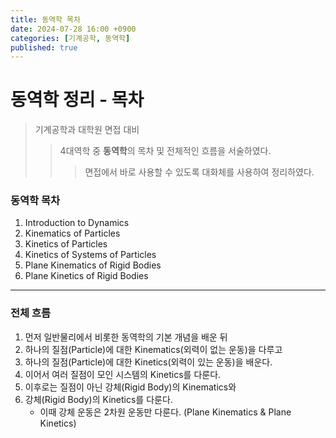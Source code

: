 ```yaml
---
title: 동역학 목차
date: 2024-07-28 16:00 +0900
categories: [기계공학, 동역학]
published: true
---
```


# 동역학 정리 - 목차


> 기계공학과 대학원 면접 대비
>> 4대역학 중 **동역학**의 목차 및 전체적인 흐름을 서술하였다.
>>> 면접에서 바로 사용할 수 있도록 대화체를 사용하여 정리하였다.


### 동역학 목차
1. Introduction to Dynamics
2. Kinematics of Particles
3. Kinetics of Particles
4. Kinetics of Systems of Particles
5. Plane Kinematics of Rigid Bodies
6. Plane Kinetics of Rigid Bodies


***


### 전체 흐름
1. 먼저 일반물리에서 비롯한 동역학의 기본 개념을 배운 뒤
2. 하나의 질점(Particle)에 대한 Kinematics(외력이 없는 운동)을 다루고
3. 하나의 질점(Particle)에 대한 Kinetics(외력이 있는 운동)을 배운다.
4. 이어서 여러 질점이 모인 시스템의 Kinetics를 다룬다.
5. 이후로는 질점이 아닌 강체(Rigid Body)의 Kinematics와
6. 강체(Rigid Body)의 Kinetics를 다룬다.
   * 이때 강체 운동은 2차원 운동만 다룬다. (Plane Kinematics & Plane Kinetics)

